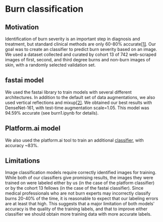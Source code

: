 # Burn classification

## Motivation

Identification of burn severity is an important step in diagnosis and treatment, but standard clinical methods are
only 60-80% accurate[[1]](https://www.sciencedirect.com/science/article/abs/pii/S0305417900001182?via%3Dihub).  Our goal was to create an classifier to predict burn severity based on an image.
We used a dataset collected and curated by cohort 13 of 742 web-scraped images of first, second, and third degree burns and non-burn images of skin, with a randomly selected validation set.

## fastai model

We used the fastai library to train models with several different architectures.  In addition to the default set of data augmentations, we also used vertical reflections and mixup[[2]](https://arxiv.org/abs/1710.09412).  We obtained our best results with DenseNet-161, with test-time augmentation scale=1.05. This model was 94.59% accurate (see burn1.ipynb for details).

## Platform.ai model

We also used the platform.ai tool to train an additional [classifier](https://platform.ai/app/imageTraining/projects/ahJzfnBsYXRmb3JtLWFpLXByb2RyUwsSBFVzZXIiHEZUSXdNOThIazVlT2Q0ajJnWFpQRGV5WG42dTEMCxIHUHJvamVjdCIgMzIxZDVhNzA3OGExNDNiOWFkYmY1NmJiYTI2NDc5NWIM), with accuracy ~83%.

## Limitations

Image classification models require correctly identified images for training.  While both of our classifiers give promising results, the images they were trained on were labeled either by us (in the case of the platform classifier) or by the cohort 13 fellows (in the case of the fastai classifier).  Since medical professionals who are not burn experts may incorrectly classify burns 20-40% of the time, it is reasonable to expect that our labeling errors are at least that high.  This suggests that a major limitation of both models' accuracy is the quality of the training labels, and that to improve either classifier we should obtain more training data with more accurate labels.
